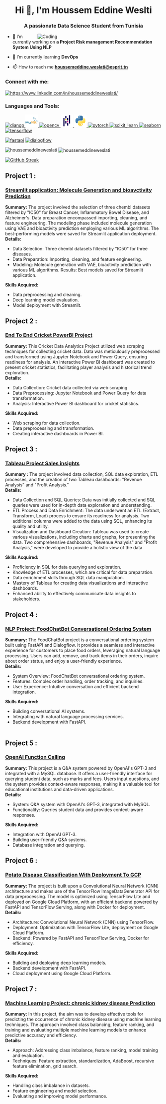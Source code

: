 <h1 align="center">Hi 👋, I'm Houssem Eddine Weslti</h1>
<h3 align="center">A passionate Data Science Student from Tunisia</h3>
<img align="right" alt="Coding" width="400" src="https://camo.githubusercontent.com/c1dcb74cc1c1835b1d716f5051499a2814c683c806b15f04b0eba492863703e9/68747470733a2f2f63646e2e6472696262626c652e636f6d2f75736572732f3733303730332f73637265656e73686f74732f363538313234332f6176656e746f2e676966">

- 🔭 I’m currently working on **a Project Risk management Recommendation System Using NLP**

- 🌱 I’m currently learning **DevOps**

- 📫 How to reach me **houssemeddine.weslati@esprit.tn**
<h3 align="left">Connect with me:</h3>
<p align="left">
<a href="https://www.linkedin.com/in/houssemeddineweslati" target="blank"><img align="center" src="https://raw.githubusercontent.com/rahuldkjain/github-profile-readme-generator/master/src/images/icons/Social/linked-in-alt.svg" alt="https://www.linkedin.com/in/houssemeddineweslati/" height="30" width="40" /></a>
</p>

<h3 align="left">Languages and Tools:</h3>
<p align="left"> <a href="https://www.djangoproject.com/" target="_blank" rel="noreferrer"> <img src="https://cdn.worldvectorlogo.com/logos/django.svg" alt="django" width="40" height="40"/> </a> <a href="https://www.mysql.com/" target="_blank" rel="noreferrer"> <img src="https://raw.githubusercontent.com/devicons/devicon/master/icons/mysql/mysql-original-wordmark.svg" alt="mysql" width="40" height="40"/> </a> <a href="https://opencv.org/" target="_blank" rel="noreferrer"> <img src="https://www.vectorlogo.zone/logos/opencv/opencv-icon.svg" alt="opencv" width="40" height="40"/> </a> <a href="https://pandas.pydata.org/" target="_blank" rel="noreferrer"> <img src="https://raw.githubusercontent.com/devicons/devicon/2ae2a900d2f041da66e950e4d48052658d850630/icons/pandas/pandas-original.svg" alt="pandas" width="40" height="40"/> </a> <a href="https://www.python.org" target="_blank" rel="noreferrer"> <img src="https://raw.githubusercontent.com/devicons/devicon/master/icons/python/python-original.svg" alt="python" width="40" height="40"/> </a> <a href="https://pytorch.org/" target="_blank" rel="noreferrer"> <img src="https://www.vectorlogo.zone/logos/pytorch/pytorch-icon.svg" alt="pytorch" width="40" height="40"/> </a> <a href="https://scikit-learn.org/" target="_blank" rel="noreferrer"> <img src="https://upload.wikimedia.org/wikipedia/commons/0/05/Scikit_learn_logo_small.svg" alt="scikit_learn" width="40" height="40"/> </a> <a href="https://seaborn.pydata.org/" target="_blank" rel="noreferrer"> <img src="https://seaborn.pydata.org/_images/logo-mark-lightbg.svg" alt="seaborn" width="40" height="40"/> </a> <a href="https://www.tensorflow.org" target="_blank" rel="noreferrer"> <img src="https://www.vectorlogo.zone/logos/tensorflow/tensorflow-icon.svg" alt="tensorflow" width="40" height="40"/> </a> </p>
<a href="https://fastapi.tiangolo.com/" target="_blank" rel="noreferrer"> <img src="https://seeklogo.com/images/F/fastapi-logo-541BAA112F-seeklogo.com.png" alt="fastapi" width="40" height="40"/></a>
<a href="https://cloud.google.com/dialogflow" target="_blank" rel="noreferrer"> <img src="https://seeklogo.com/images/D/dialogflow-logo-534FF34238-seeklogo.com.png" alt="dialogflow" width="40" height="40"/> </a> 
<p><img align="left" src="https://github-readme-stats.vercel.app/api/top-langs?username=houssemeddineweslati&show_icons=true&locale=en&layout=compact" alt="houssemeddineweslati" /></p>

<p>&nbsp;<img align="center" src="https://github-readme-stats.vercel.app/api?username=houssemeddineweslati&show_icons=true&locale=en" alt="houssemeddineweslati" /></p>
<a href="https://git.io/streak-stats"><img src="https://streak-stats.demolab.com?user=HoussemEddineWeslati" alt="GitHub Streak" /></a>

<h2 align="left">Project 1 :</h2>
<h3 align="left"><a href="https://github.com/HoussemEddineWeslati/Molecule-Design-Data-Science-Project">Streamlit application: Molecule Generation and bioavctivity Prediction   </a></h3>

**Summary:**
The project involved the selection of three chembl datasets filtered by "IC50" for Breast Cancer, Inflammatory Bowel Disease, and Alzheimer's. Data preparation encompassed importing, cleaning, and feature engineering. The modeling phase included molecule generation using VAE and bioactivity prediction employing various ML algorithms. The best-performing models were saved for Streamlit application deployment.<br>
**Details:**
- Data Selection: Three chembl datasets filtered by "IC50" for three diseases.
- Data Preparation: Importing, cleaning, and feature engineering.
- Modeling: Molecule generation with VAE, bioactivity prediction with various ML algorithms.
Results: Best models saved for Streamlit application.<br>

**Skills Acquired:**
- Data preprocessing and cleaning.
- Deep learning model evaluation.
- Model deployment with Streamlit.
<h2 align="left">Project 2 :</h2>
<h3 align="left"><a href="https://github.com/HoussemEddineWeslati/End-To-End-Cricket-Data-Analytics-Project">End To End Cricket PowerBI Project</a></h3>

**Summary:**
This Cricket Data Analytics Project utilized web scraping techniques for collecting cricket data. Data was meticulously preprocessed and transformed using Jupyter Notebook and Power Query, ensuring readiness for analysis. An interactive Power BI dashboard was created to present cricket statistics, facilitating player analysis and historical trend exploration.<br>
**Details:**
- Data Collection: Cricket data collected via web scraping.
- Data Preprocessing: Jupyter Notebook and Power Query for data transformation.
- Analysis: Interactive Power BI dashboard for cricket statistics.<br>

**Skills Acquired:**
- Web scraping for data collection.
- Data preprocessing and transformation.
- Creating interactive dashboards in Power BI.
<h2 align="left">Project 3 :</h2>
<h3 align="left"><a href="https://github.com/HoussemEddineWeslati/Tableau-Project-Sales-insights">Tableau Project Sales insights</a></h3>

**Summary :**
 The project involved data collection, SQL data exploration, ETL processes, and the creation of two Tableau dashboards: "Revenue Analysis" and "Profit Analysis."<br>
**Details:**
- Data Collection and SQL Queries: Data was initially collected and SQL queries were used for in-depth data exploration and understanding.
- ETL Process and Data Enrichment: The data underwent an ETL (Extract, Transform, Load) process to ensure its readiness for analysis. Two additional columns were added to the data using SQL, enhancing its quality and utility.
- Visualization and Dashboard Creation: Tableau was used to create various visualizations, including charts and graphs, for presenting the data. Two comprehensive dashboards, "Revenue Analysis" and "Profit Analysis," were developed to provide a holistic view of the data.<br>

**Skills Acquired:**
- Proficiency in SQL for data querying and exploration.
- Knowledge of ETL processes, which are critical for data preparation.
- Data enrichment skills through SQL data manipulation.
- Mastery of Tableau for creating data visualizations and interactive dashboards.
- Enhanced ability to effectively communicate data insights to stakeholders.
<h2 align="left">Project 4 :</h2>
<h3 align="left"><a href="https://github.com/HoussemEddineWeslati/NLP_Food_order_ChatBot">NLP Project: FoodChatBot Conversational Ordering System</a></h3>

**Summary:**
The FoodChatBot project is a conversational ordering system built using FastAPI and Dialogflow. It provides a seamless and interactive experience for customers to place food orders, leveraging natural language processing. Users can add, remove, and track items in their orders, inquire about order status, and enjoy a user-friendly experience.<br>
**Details:**
- System Overview: FoodChatBot conversational ordering system.
- Features: Complex order handling, order tracking, and inquiries.
- User Experience: Intuitive conversation and efficient backend integration.<br>

**Skills Acquired:**
- Building conversational AI systems.
- Integrating with natural language processing services.
- Backend development with FastAPI.
<br></br>
<h2 align="left">Project 5 :</h2>
<h3 align="left"><a href="https://github.com/HoussemEddineWeslati/OpenAI-Function-Calling">OpenAI Function Calling</a></h3>

**Summary:**
This project is a Q&A system powered by OpenAI's GPT-3 and integrated with a MySQL database. It offers a user-friendly interface for querying student data, such as marks and fees. Users input questions, and the system provides context-aware responses, making it a valuable tool for educational institutions and data-driven applications.<br>
**Details:**
- System: Q&A system with OpenAI's GPT-3, integrated with MySQL.
- Functionality: Queries student data and provides context-aware responses.<br>

**Skills Acquired:**
- Integration with OpenAI GPT-3.
- Building user-friendly Q&A systems.
- Database integration and querying.
<h2 align="left">Project 6 :</h2>
<h3 align="left"><a href="https://github.com/HoussemEddineWeslati/potato-disease-classification-Deployment-To-GCP">Potato Disease Classification With Deployment To GCP</a></h3>

**Summary:**
The project is built upon a Convolutional Neural Network (CNN) architecture and makes use of the TensorFlow ImageDataGenerator API for data preprocessing. The model is optimized using TensorFlow Lite and deployed on Google Cloud Platform, with an efficient backend powered by FastAPI and TensorFlow Serving, along with Docker for deployment.<br>
**Details:**
- Architecture: Convolutional Neural Network (CNN) using TensorFlow.
- Deployment: Optimization with TensorFlow Lite, deployment on Google Cloud Platform.
- Backend: Powered by FastAPI and TensorFlow Serving, Docker for efficiency.<br>

**Skills Acquired:**
- Building and deploying deep learning models.
- Backend development with FastAPI.
- Cloud deployment using Google Cloud Platform.
<h2 align="left">Project 7 :</h2>
<h3 align="left"><a href="https://github.com/HoussemEddineWeslati/chronic-kidney-disease-Prediction-using-Machine-Learning">Machine Learning Project: chronic kidney disease Prediction</a></h3>

**Summary:**
In this project, the aim was to develop effective tools for predicting the occurrence of chronic kidney disease using machine learning techniques. The approach involved class balancing, feature ranking, and training and evaluating multiple machine learning models to enhance predictive accuracy and efficiency.<br>
**Details:**
- Approach: Addressing class imbalance, feature ranking, model training and evaluation.
- Techniques: Feature extraction, standardization, AdaBoost, recursive feature elimination, grid search.<br>

**Skills Acquired:**
- Handling class imbalance in datasets.
- Feature engineering and model selection.
- Evaluating and improving model performance.
